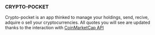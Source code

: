 ### CRYPTO-POCKET


Crypto-pocket is an app thinked to manage your holdings,  send, recive, adquire o sell your cryptocurrencies. All quotes you will see are updated thanks to the interaction with [CoinMarketCap API](https://coinmarketcap.com/ "CoinMarketCap")